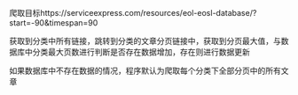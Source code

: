 爬取目标https://serviceexpress.com/resources/eol-eosl-database/?start=-90&timespan=90

获取到分类中所有链接，跳转到分类的文章分页链接中，获取到分页最大值，与数据库中分类最大页数进行判断是否存在数据增加，存在则进行数据更新

如果数据库中不存在数据的情况，程序默认为爬取每个分类下全部分页中的所有文章